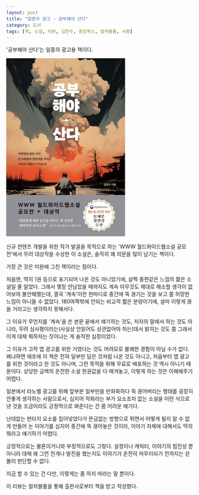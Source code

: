 ```yaml
---
layout: post
title: "일종의 광고 - 공부해야 산다"
category: 도서
tags: [책, 소설, 미완, 김찬수, 중앙북스, 컬처블룸, 서평]
---
```


'공부해야 산다'는
일종의 광고용 책이다.

![표지](/images/you-have-to-study-to-live-book-h480.jpg)

신규 컨텐츠 개발을 위한 작가 발굴을 목적으로 하는
'WWW 월드와이드웹소설 공모전'에서 무려 대상작을 수상한 이 소설은,
솔직히 꽤 의문을 많이 남기는 책이다.

가장 큰 것은 미완에 그친 책이라는 점이다.

처음엔, 딱히 1권 등으로 표기되어 나온 것도 아니었기에,
살짝 중편같은 느낌의 짦은 소설일 줄 알았다.
그래서 몇장 안남았을 때까지도 계속 아무것도 제대로 해소할 생각이 없어보여 불안해했는데,
결국 '계속'이란 한마디로 중간에 뚝 끊기는 것을 보고 쫌 허망한 느낌이 아니들 수 없었다.
180여쪽밖에 안되는 비교적 짧은 분량이기에, 설마 이렇게 끊을 거라고는 생각하지 못해서다.

그 이유가 무언지를 '계속'을 쓴 본문 끝에서 얘기하는 것도,
저자의 말에서 하는 것도 아니라,
무려 심사평이라는(사실상 안읽어도 상관없어야 하는)데서 밝히는 것도 쫌 그래서
이게 대체 뭐하자는 짓이냐는 게 솔직한 심정이었다.

그 이유가 고작 앱 광고를 위한 거였다는 것도
어려모로 불쾌한 경험이 아닐 수가 없다.
왜냐하면 애초에 이 책은 전혀 일부만 담은 것처럼 나온 것도 아니고,
처음부터 앱 광고를 위한 것이라고 한 것도 아니며,
그런 목적을 위해 무료로 배포하는 것 역시 아니기 때문이다.
상당한 금액의 온전한 소설 한권값을 다 매겨놓고, 이렇게 하는 것은 이해해주기 어렵다.

일본에서 라노벨 광고를 위해 앞부분 일부만을 만화화하다 뚝 끊어버리는 행태를 굉장히 안좋게 생각하는 사람으로서,
심지어 작화라는 부가 요소조차 없는 소설을 이런 식으로 낸 것을 조금이라도 긍정적으로 봐준다는 건 쫌 어려운 얘기다.

난데없는 판타지 요소를 집어넣었다가
뜬금없는 방향으로 튀면서
어떻게 될지 알 수 없게 만들어 논 이야기를
심지어 중간에 뚝 끊어놓은 것이라,
이야기 자체에 대해서도 딱히 뭐라고 얘기하기 어렵다.

긍정적으로는 물론이거니와 부정적으로도 그렇다.
설정이나 캐릭터, 이야기의 핍진성 뿐 아니라
대체 왜 그런 전개나 발진을 했는지도
이야기가 온전히 마무리되기 전까지는 섣불리 판단할 수 없다.

지금 할 수 있는 건 다만,
이렇게는 좀 하지 마라는 말 뿐이다.



<div class="im im-info">
이 리뷰는 컬처블룸을 통해 출판사로부터 책을 받고 작성했다.
</div>

